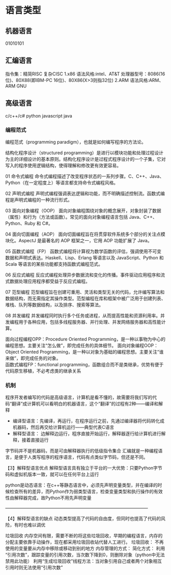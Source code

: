 # 语言类型

## 机器语言

01010101

## 汇编语言

指令集：精简RISC 复杂CISC
1.x86 语法风格:intel、AT&T
处理器型号：8086(16位)、80X88(即IBM-PC 16位)、80X86(X>3则指32位)
2.ARM 语法风格:ARM、ARM GNU

## 高级语言

c/c++/c#
python
javascript
java

### 编程范式

编程范式（programming paradigm），也就是如何编写程序的方法论。

结构化程序设计（structured programming）是进行以模块功能和处理过程设计为主的详细设计的基本原则。结构化程序设计是过程式程序设计的一个子集，它对写入的程序使用逻辑结构，使得理解和修改更有效更容易。

01 命令式编程
命令式编程描述了改变程序状态的一系列步骤。C、C++、Java、Python（在一定程度上）等语言都支持命令式编程风格。

02 声明式编程
声明式编程强调表达逻辑和功能，而不明确描述控制流。函数式编程是声明式编程的一种流行形式。

03 面向对象编程（OOP）
面向对象编程围绕对象的概念展开，对象封装了数据（属性）和行为（方法或函数）。常见的面向对象编程语言包括 Java、C++、Python、Ruby 和 C#。

04 面向切面编程（AOP）
面向切面编程旨在将贯穿软件系统多个部分的关注点模块化。AspectJ 是最著名的 AOP 框架之一，它用 AOP 功能扩展了 Java。

05 函数式编程（FP）
函数式编程将计算视为数学函数的评估，强调使用不可变数据和声明式表达。Haskell、Lisp、Erlang 等语言以及 JavaScript、Python 和 Scala 等语言的某些功能都支持函数式编程范式。

06 反应式编程
反应式编程处理异步数据流和变化的传播。事件驱动应用程序和流式数据处理应用程序都受益于反应式编程。

07 范型编程
范型编程旨在创建可重用、灵活和类型无关的代码，允许编写算法和数据结构，而无需指定其操作类型。范型编程在库和框架中被广泛用于创建列表、堆栈、队列等数据结构，以及排序、搜索等算法。

08 并发编程
并发编程同时执行多个任务或进程，从而提高性能和资源利用率。并发编程用于各种应用，包括多线程服务器、并行处理、并发网络服务器和高性能计算。

面向过程编程OPP：Procedure Oriented Programming，是一种以事物为中心的编程思想。主要关注“怎么做”，即完成任务的具体细节。
面向对象编程OOP：Object Oriented Programming，是一种以对象为基础的编程思想。主要关注“谁来做”，即完成任务的对象。  
函数式编程FP：functional programming，函数组合而不是类继承，优势有便于代码原生移植，不必考虑类的继承关系

### 机制

程序开发者编写的代码是高级语言，计算机是看不懂的，故需要将我们写的代码“翻译”成计算机可以看明白的机器语言，这个“翻译”的过程有2种——编译和解释

- 编译型语言：先编译，再运行，在程序运行之前，先通过编译器将代码转化成机器码，然后再交给计算机运行——典型代表C语言
- 解释型语言： 边解释边运行，程序直接开始运行，解释器逐行给计算机进行解释，接着直接运行

字节码并不是机器码，而是可由解释器执行的低级指令集合
汇编就是一种编程语言，是便于人类写程序的程序语言，代码有点类似字节码，但还是不同。

【3】解释型语言优点
解释型语言具有独立于平台的一大优势：只要Python字节码和虚拟机版本一致，就可以在任何平台上运行

python是动态语言：在c++等静态语言中，必须先声明变量类型，并在编译的时候检查所有的差异，而Python作为弱类型语言，检查变量类型和执行操作的有效性由解释器完成，故Python不用先声明变量

————————————————————————————————

【4】解释型语言的缺点
动态类型提高了代码的自由度，但同时也提高了代码的风险，有时也难以调优

垃圾回收
内存空间有限，需要不断的将这些垃圾回收，早期的编程语言，内存的分配主要依靠手动操作，现在都采用垃圾回收站代替人工进行。
垃圾回收： 不再使用的变量要从内存中移除或移动到别的地方
内存管理的方式：
简化方式： 利用 “引用次数”，跟踪变量的引用次数，当次数下降到0，则删除对象（python中无法禁用此功能）
利用“生成垃圾回收”线程方法：当对象引用自己或者两个对象相互引用时则无法使用“引用次数”
